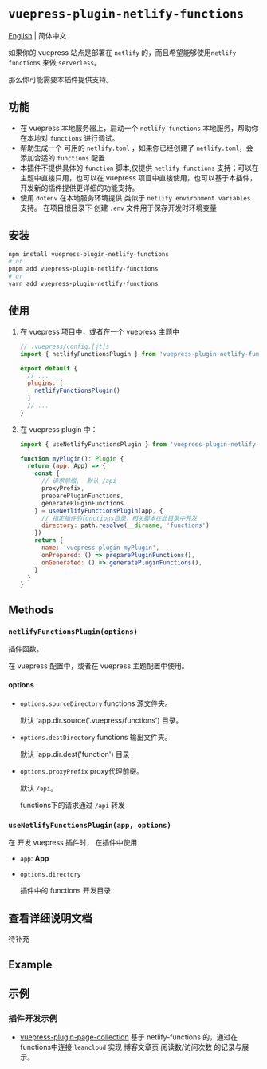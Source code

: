 # `vuepress-plugin-netlify-functions`

[English](./README.en-US.md) | 简体中文

如果你的 vuepress 站点是部署在 `netlify` 的，而且希望能够使用`netlify functions` 来做 `serverless`。

那么你可能需要本插件提供支持。

## 功能

- 在 vuepress 本地服务器上，启动一个 `netlify functions` 本地服务，帮助你在本地对 `functions` 进行调试。
- 帮助生成一个 可用的 `netlify.toml` ，如果你已经创建了 `netlify.toml`，会添加合适的 `functions` 配置
- 本插件不提供具体的 `function` 脚本,仅提供 `netlify functions` 支持；可以在主题中直接只用，也可以在 vuepress 项目中直接使用，也可以基于本插件，开发新的插件提供更详细的功能支持。
- 使用 `dotenv` 在本地服务环境提供 类似于 `netlify environment variables` 支持。 在项目根目录下 创建 `.env` 文件用于保存开发时环境变量

## 安装

```sh
npm install vuepress-plugin-netlify-functions
# or
pnpm add vuepress-plugin-netlify-functions
# or
yarn add vuepress-plugin-netlify-functions
```

## 使用

1. 在 vuepress 项目中，或者在一个 vuepress 主题中

   ``` js
   // .vuepress/config.[jt]s
   import { netlifyFunctionsPlugin } from 'vuepress-plugin-netlify-functions'

   export default {
     // ...
     plugins: [
       netlifyFunctionsPlugin()
     ]
     // ...
   }
   ```

2. 在 vuepress plugin 中：

   ``` js
   import { useNetlifyFunctionsPlugin } from 'vuepress-plugin-netlify-functions'

   function myPlugin(): Plugin {
     return (app: App) => {
       const {
         // 请求前缀,  默认 /api
         proxyPrefix,
         preparePluginFunctions,
         generatePluginFunctions
       } = useNetlifyFunctionsPlugin(app, {
         // 指定插件的functions目录，相关脚本在此目录中开发
         directory: path.resolve(__dirname, 'functions')
       })
       return {
         name: 'vuepress-plugin-myPlugin',
         onPrepared: () => preparePluginFunctions(),
         onGenerated: () => generatePluginFunctions(),
       }
     }
   }
   ```

## Methods

### `netlifyFunctionsPlugin(options)`

插件函数。

在 vuepress 配置中，或者在 vuepress 主题配置中使用。

#### options

- `options.sourceDirectory` functions 源文件夹。

  默认 `app.dir.source('.vuepress/functions') 目录。

- `options.destDirectory` functions 输出文件夹。

  默认 `app.dir.dest('function') 目录

- `options.proxyPrefix` proxy代理前缀。

  默认 `/api`。

  functions下的请求通过 `/api` 转发

### `useNetlifyFunctionsPlugin(app, options)`

在 开发 vuepress 插件时， 在插件中使用

- `app`: **App**

- `options.directory`

  插件中的 functions 开发目录

## 查看详细说明文档

待补充

## Example

## 示例

### 插件开发示例

- [vuepress-plugin-page-collection](https://github.com/pengzhanbo/vuepress-theme-plume/tree/main/packages/plugin-page-collection)
  基于 netlify-functions 的，通过在 functions中连接 `leancloud` 实现 博客文章页 阅读数/访问次数 的记录与展示。
